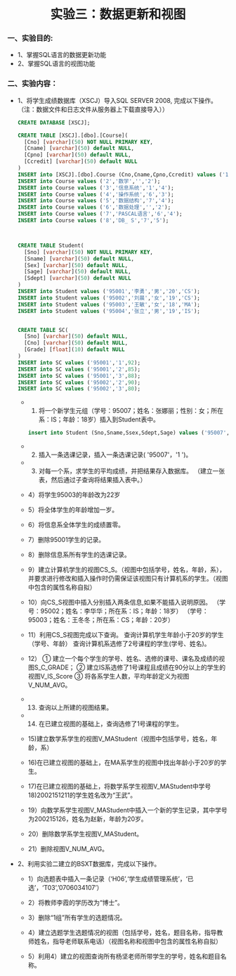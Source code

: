 <h1 align="center">实验三：数据更新和视图</h1>

### 一、实验目的:
* 1、掌握SQL语言的数据更新功能
* 2、掌握SQL语言的视图功能

### 二、实验内容：

* 1、将学生成绩数据库（XSCJ）导入SQL SERVER 2008, 完成以下操作。（注：数据文件和日志文件从服务器上下载直接导入））
  ```sql
  CREATE DATABASE [XSCJ];

  CREATE TABLE [XSCJ].[dbo].[Course](
    [Cno] [varchar](50) NOT NULL PRIMARY KEY,
    [Cname] [varchar](50) default NULL,
    [Cpno] [varchar](50) default NULL,
    [Ccredit] [varchar](50) default NULL
  )
  INSERT into [XSCJ].[dbo].Course (Cno,Cname,Cpno,Ccredit) values ('1','数据库','5','4');
  INSERT into Course values ('2','数学','','2');
  INSERT into Course values ('3','信息系统','1','4');
  INSERT into Course values ('4','操作系统','6','3');
  INSERT into Course values ('5','数据结构','7','4');
  INSERT into Course values ('6','数据处理','','2');
  INSERT into Course values ('7','PASCAL语言','6','4');
  INSERT into Course values ('8','DB_ S','7','5');



  CREATE TABLE Student(
    [Sno] [varchar](50) NOT NULL PRIMARY KEY,
    [Sname] [varchar](50) default NULL,
    [Sex] [varchar](50) default NULL,
    [Sage] [varchar](50) default NULL,
    [Sdept] [varchar](50) default NULL
  )
  INSERT into Student values ('95001','李勇','男','20','CS');
  INSERT into Student values ('95002','刘晨','女','19','CS');
  INSERT into Student values ('95003','王敏','女','18','MA');
  INSERT into Student values ('95004','张立','男','19','IS');


  CREATE TABLE SC(
    [Sno] [varchar](50) default NULL,
    [Cno] [varchar](50) default NULL,
    [Grade] [float](10) default NULL
  )
  INSERT into SC values ('95001','1',92);
  INSERT into SC values ('95001','2',85);
  INSERT into SC values ('95001','3',88);
  INSERT into SC values ('95002','2',90);
  INSERT into SC values ('95002','3',80);
  ```
  
  * 1)	将一个新学生元组（学号：95007；姓名：张娜丽；性别：女；所在系：IS；年龄：18岁）插入到Student表中。
    ```sql
    insert into Student (Sno,Sname,Ssex,Sdept,Sage) values ('95007','张娜丽','女','IS','18');
    ```
  * 2)	插入一条选课记录，插入一条选课记录( '95007'，'1 ')。
  
  * 3)	对每一个系，求学生的平均成绩，并把结果存入数据库。
（建立一张表，然后通过子查询将结果插入表中。）
  
  * 4）将学生95003的年龄改为22岁
  
  * 5）将全体学生的年龄增加一岁。
  
  * 6）将信息系全体学生的成绩置零。
  
  * 7）删除95001学生的记录。
  
  * 8）删除信息系所有学生的选课记录。
  
  * 9）建立计算机学生的视图CS_S。（视图中包括学号，姓名，年龄，系），并要求进行修改和插入操作时仍需保证该视图只有计算机系的学生。（视图中包含的属性名称自拟）
  
  * 10）向CS_S视图中插入分别插入两条信息,如果不能插入说明原因。
（学号：95002；姓名：李华华；所在系：IS；年龄：18岁）
（学号：95003；姓名：王冬冬；所在系：CS；年龄：20岁）
  
  * 11）利用CS_S视图完成以下查询。
   查询计算机学生年龄小于20岁的学生（学号、年龄）
   查询计算机系选修了2号课程的学生(学号、姓名)。
  
  * 12） ①  建立一个每个学生的学号、姓名、选修的课号、课名及成绩的视图S_C_GRADE；
②  建立IS系选修了1号课程且成绩在90分以上的学生的视图V_IS_Score
③  将各系学生人数，平均年龄定义为视图V_NUM_AVG。
  
  * 13) 查询以上所建的视图结果。
  
  * 14) 在已建立视图的基础上，查询选修了1号课程的学生。
  
  * 15)建立数学系学生的视图V_MAStudent（视图中包括学号，姓名，年龄，系）
  
  * 16)在已建立视图的基础上，在MA系学生的视图中找出年龄小于20岁的学生。
  
  * 17)在已建立视图的基础上，将数学系学生视图V_MAStudent中学号18)2002151211的学生姓名改为“王武”。
  
  * 19）向数学系学生视图V_MAStudent中插入一个新的学生记录，其中学号为200215126，姓名为赵新，年龄为20岁。
  
  * 20）删除数学系学生视图V_MAStudent。 
  
  * 21）删除视图V_NUM_AVG。


* 2、利用实验二建立的BSXT数据库，完成以下操作。
  * 1）向选题表中插入一条记录（‘H06’,‘学生成绩管理系统’，‘已选’，‘T03’,’0706034107’）
  
  
  * 2）将教师李霞的学历改为“博士”。
  
  
  * 3）删除“1组”所有学生的选题情况。
  
  
  * 4）建立选题学生选题情况的视图（包括学号，姓名，题目名称，指导教师姓名，指导老师联系电话）（视图名称和视图中包含的属性名称自拟）
  
  
  * 5）利用4）建立的视图查询所有杨坚老师所带学生的学号，姓名和题目名称。

































































